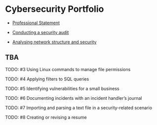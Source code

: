 # Cybersecurity Portfolio

- [Professional Statement](Portfolio/ProfessionalStatement.md)

- [Conducting a security audit](Portfolio/SecurityAudit.md)

- [Analysing network structure and security](Portfolio/NetworkSecurity.md)

## TBA

TODO: #3 Using Linux commands to manage file permissions

TODO: #4 Applying filters to SQL queries

TODO: #5 Identifying vulnerabilities for a small business

TODO: #6 Documenting incidents with an incident handler’s journal

TODO: #7 Importing and parsing a text file in a security-related scenario

TODO: #8 Creating or revising a resume
